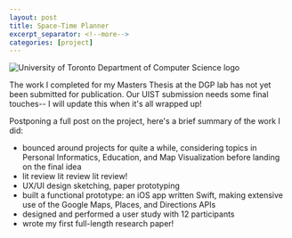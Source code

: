 ```yaml
---
layout: post
title: Space-Time Planner
excerpt_separator: <!--more-->
categories: [project]
---
```


![University of Toronto Department of Computer Science logo](https://images.squarespace-cdn.com/content/v1/5c8e9a223560c34f9070706f/1584117182341-P48MTCA7MDXB57QM6QL1/ke17ZwdGBToddI8pDm48kJ76nH85aza3J1kOSUxUUQsUqsxRUqqbr1mOJYKfIPR7LoDQ9mXPOjoJoqy81S2I8N_N4V1vUb5AoIIIbLZhVYwL8IeDg6_3B-BRuF4nNrNcQkVuAT7tdErd0wQFEGFSnHyTjHFnbVqz2a3skCZF3VMl39tOtb9mNFVdjjN0V38UY8HhU9A19BklyivaDE3oZA/Computer+Science+%28Blue%29-01.png) 

The work I completed for my Masters Thesis at the DGP lab has not yet been submitted for publication. Our UIST submission needs some final touches-- I will update this when it's all wrapped up!

 <!--more-->

Postponing a full post on the project, here's a brief summary of the work I did:

- bounced around projects for quite a while, considering topics in Personal Informatics, Education, and Map Visualization before landing on the final idea
- lit review lit review lit review!
- UX/UI design sketching, paper prototyping
- built a functional prototype: an iOS app written Swift, making extensive use of the Google Maps, Places, and Directions APIs
- designed and performed a user study with 12 participants
- wrote my first full-length research paper!